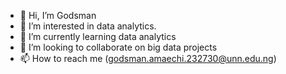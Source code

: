 - 👋 Hi, I’m Godsman
- 👀 I’m interested in data analytics.
- 🌱 I’m currently learning data analytics
- 💞️ I’m looking to collaborate on big data projects
- 📫 How to reach me (godsman.amaechi.232730@unn.edu.ng)

<!---
Bandit101/Bandit101 is a ✨ special ✨ repository because its `README.md` (this file) appears on your GitHub profile.
You can click the Preview link to take a look at your changes.
--->
